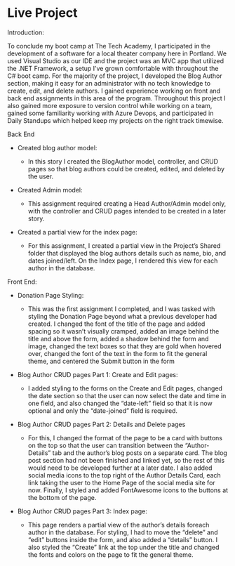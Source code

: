 # Live Project

Introduction:

To conclude my boot camp at The Tech Academy, I participated in the development of a software for a local theater company here in Portland. We used Visual Studio as our IDE and the project was an MVC app that utilized the .NET Framework, a setup I’ve grown comfortable with throughout the C# boot camp. For the majority of the project, I developed the Blog Author section, making it easy for an administrator with no tech knowledge to create, edit, and delete authors. I gained experience working on front and back end assignments in this area of the program. Throughout this project I also gained more exposure to version control while working on a team, gained some familiarity working with Azure Devops, and participated in Daily Standups which helped keep my projects on the right track timewise. 

Back End

- Created blog author model: 
   - In this story I created the BlogAuthor model, controller, and CRUD pages so that blog authors could be created, edited, and deleted by the user.

- Created Admin model:
   - This assignment required creating a Head Author/Admin model only, with the controller and CRUD pages intended to be created in a later story.

- Created a partial view for the index page:
   - For this assignment, I created a partial view in the Project’s Shared folder that displayed the blog authors details such as name, bio, and dates joined/left. On the Index page, I rendered this view for each author in the database.

Front End:

- Donation Page Styling: 
   - This was the first assignment I completed, and I was tasked with styling the Donation Page beyond what a previous developer had created. I changed the font of the title of the page and added spacing so it wasn’t visually cramped, added an image behind the title and above the form, added a shadow behind the form and image, changed the text boxes so that they are gold when hovered over, changed the font of the text in the form to fit the general theme, and centered the Submit button in the form
   
- Blog Author CRUD pages Part 1: Create and Edit pages:
   - I added styling to the forms on the Create and Edit pages, changed the date section so that the user can now select the date and time in one field, and also changed the “date-left” field so that it is now optional and only the “date-joined” field is required.
   
- Blog Author CRUD pages Part 2: Details and Delete pages
   - For this, I changed the format of the page to be a card with buttons on the top so that the user can transition between the “Author-Details” tab and the author’s blog posts on a separate card. The blog post section had not been finished and linked yet, so the rest of this would need to be developed further at a later date. I also added social media icons to the top right of the Author Details Card, each link taking the user to the Home Page of the social media site for now. Finally, I styled and added FontAwesome icons to the buttons at the bottom of the page. 
   
- Blog Author CRUD pages Part 3: Index page:
   - This page renders a partial view of the author’s details foreach author in the database. For styling, I had to move the “delete” and “edit” buttons inside the form, and also added a “details” button. I also styled the “Create” link at the top under the title and changed the fonts and colors on the page to fit the general theme. 

